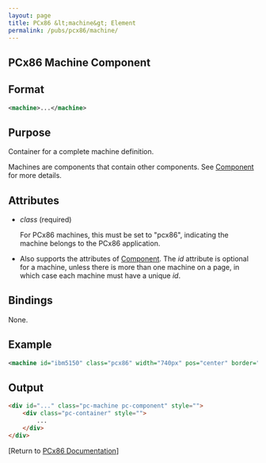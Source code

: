 ```yaml
---
layout: page
title: PCx86 &lt;machine&gt; Element
permalink: /pubs/pcx86/machine/
---
```


PCx86 Machine Component
-----------------------

Format
------

```xml
<machine>...</machine>
```

Purpose
-------

Container for a complete machine definition.

Machines are components that contain other components. See [Component](/pubs/pcx86/component/) for more details.

Attributes
----------

 * *class* (required)
 
	For PCx86 machines, this must be set to "pcx86", indicating the machine belongs to the PCx86 application.
	
 * Also supports the attributes of [Component](/pubs/pcx86/component/). The *id* attribute is optional for a machine,
unless there is more than one machine on a page, in which case each machine must have a unique *id*.

Bindings
--------

None.

Example
-------

```xml
<machine id="ibm5150" class="pcx86" width="740px" pos="center" border="1" style="background-color:#FAEBD7">...</machine>
```

Output
------

```html
<div id="..." class="pc-machine pc-component" style="">
    <div class="pc-container" style="">
        ...
    </div>
</div>
```

[Return to [PCx86 Documentation](..)]
